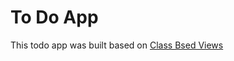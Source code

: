# To Do App

This todo app was built based on [Class Bsed Views](https://www.dennisivy.com/post/django-class-based-views/)
